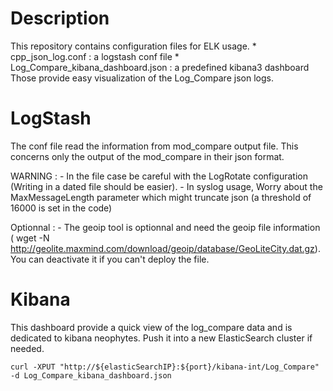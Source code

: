 Description
===========

This repository contains configuration files for ELK usage.
	*	cpp_json_log.conf : a logstash conf file
	*	Log_Compare_kibana_dashboard.json : a predefined kibana3 dashboard
Those provide easy visualization of the Log_Compare json logs.

LogStash
===========

The conf file read the information from mod_compare output file.
This concerns only the output of the mod_compare in their json format.

WARNING : 
	- In the file case be careful with the LogRotate configuration (Writing in a dated file should be easier).
	- In syslog usage, Worry about the MaxMessageLength parameter which might truncate json (a threshold of 16000 is set in the code)
	
Optionnal :
	- The geoip tool is optionnal and need the geoip file information ( wget -N http://geolite.maxmind.com/download/geoip/database/GeoLiteCity.dat.gz).
	You can deactivate it if you can't deploy the file.

Kibana
===========

This dashboard provide a quick view of the log_compare data and is dedicated to kibana neophytes.
Push it into a new ElasticSearch cluster if needed.

	curl -XPUT "http://${elasticSearchIP}:${port}/kibana-int/Log_Compare" -d Log_Compare_kibana_dashboard.json